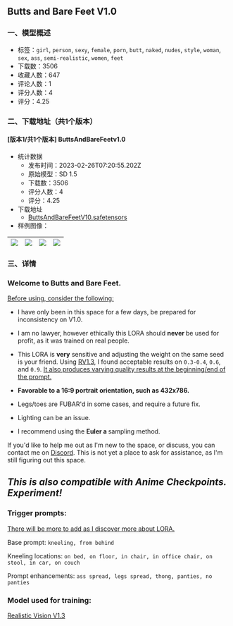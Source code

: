 ## Butts and Bare Feet V1.0
### 一、模型概述

- 标签：`girl`, `person`, `sexy`, `female`, `porn`, `butt`, `naked`, `nudes`, `style`, `woman`, `sex`, `ass`, `semi-realistic`, `women`, `feet`
- 下载数：3506
- 收藏人数：647
- 评论人数：1
- 评分人数：4
- 评分：4.25

### 二、下载地址（共1个版本）

#### [版本1/共1个版本] ButtsAndBareFeetv1.0

- 统计数据
  - 发布时间：2023-02-26T07:20:55.202Z
  - 原始模型：SD 1.5
  - 下载数：3506
  - 评分人数：4
  - 评分：4.25
- 下载地址
  - [ButtsAndBareFeetV10.safetensors](https://civitai.com/api/download/models/15563)
- 样例图像：

| <img src="https://image.civitai.com/xG1nkqKTMzGDvpLrqFT7WA/c057d658-1137-48af-f75f-91582a054c00/width=450/155191.jpeg" /> | <img src="https://image.civitai.com/xG1nkqKTMzGDvpLrqFT7WA/cc8444a4-93cc-4c65-b7aa-89410dca0100/width=450/155203.jpeg" /> | <img src="https://image.civitai.com/xG1nkqKTMzGDvpLrqFT7WA/e7bc8143-af25-4814-a082-b7a20bac6c00/width=450/155202.jpeg" /> | <img src="https://image.civitai.com/xG1nkqKTMzGDvpLrqFT7WA/f58c7b5a-cdfa-4694-32ee-baf3796d2000/width=450/155201.jpeg" /> |
| ---- | ---- | ---- | ---- |


### 三、详情
<h3><strong>Welcome to Butts and Bare Feet.</strong></h3><p></p><p><u>Before using, consider the following:</u></p><ul><li><p>I have only been in this space for a few days, be prepared for inconsistency on V1.0.</p></li><li><p>I am no lawyer, however ethically this LORA should <strong>never </strong>be used for profit, as it was trained on real people.</p></li><li><p>This LORA is <strong>very</strong> sensitive and adjusting the weight on the same seed is your friend. Using <a target="_blank" rel="ugc" href="https://civitai.com/models/4201/realistic-vision-v13">RV1.3</a>, I found acceptable results on <code>0.3-0.4</code>, <code>0.6</code>, and <code>0.9</code>. <u>It also produces varying quality results at the beginning/end of the prompt.</u></p></li><li><p><strong>Favorable to a 16:9 portrait orientation, such as 432x786.</strong></p></li><li><p>Legs/toes are FUBAR'd in some cases, and require a future fix.</p></li><li><p>Lighting can be an issue.</p></li><li><p>I recommend using the <strong>Euler a </strong>sampling method.</p><p></p></li></ul><p>If you'd like to help me out as I'm new to the space, or discuss, you can contact me on <a target="_blank" rel="ugc" href="https://discord.gg/3MevyUAXy5">Discord</a>. This is not yet a place to ask for assistance, as I'm still figuring out this space.</p><p></p><h2><strong><em>This is also compatible with Anime Checkpoints. Experiment!</em></strong></h2><p></p><h3><strong>Trigger prompts:</strong></h3><p><u>There will be more to add as I discover more about LORA.</u></p><p>Base prompt: <code>kneeling, from behind</code></p><p>Kneeling locations: <code>on bed, on floor, in chair, in office chair, on stool, in car, on couch</code></p><p>Prompt enhancements: <code>ass spread, legs spread, thong, panties, no panties</code></p><p></p><h3><strong>Model used for training:</strong></h3><p><a target="_blank" rel="ugc" href="https://civitai.com/models/4201/realistic-vision-v13">Realistic Vision V1.3</a></p>